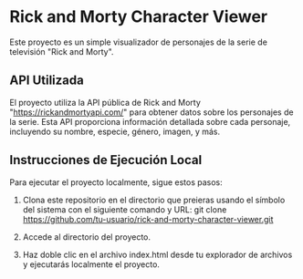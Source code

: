 # Rick and Morty Character Viewer

Este proyecto es un simple visualizador de personajes de la serie de televisión "Rick and Morty".

## API Utilizada

El proyecto utiliza la API pública de Rick and Morty "https://rickandmortyapi.com/" para obtener datos sobre los personajes de la serie. Esta API proporciona información detallada sobre cada personaje, incluyendo su nombre, especie, género, imagen, y más.

## Instrucciones de Ejecución Local

Para ejecutar el proyecto localmente, sigue estos pasos:

1. Clona este repositorio en el directorio que preieras usando el símbolo del sistema con el siguiente comando y URL: git clone https://github.com/tu-usuario/rick-and-morty-character-viewer.git 

2. Accede al directorio del proyecto.

3. Haz doble clic en el archivo index.html desde tu explorador de archivos y ejecutarás localmente el proyecto. 



